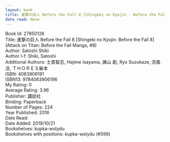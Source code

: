 ```yaml
---
layout: book
title: 進撃の巨人 Before the Fall 8 [Shingeki no Kyojin - Before the Fall 8] (Attack on Titan - Before the Fall Manga,  no. 8)
date_read: None
---
```


Book Id: 27850126<br />
Title: 進撃の巨人 Before the Fall 8 [Shingeki no Kyojin: Before the Fall 8] (Attack on Titan: Before the Fall Manga, #8)<br />
Author: Satoshi Shiki<br />
Author l-f: Shiki, Satoshi<br />
Additional Authors: 士貴智志, Hajime Isayama, 諫山 創, Ryo Suzukaze, 涼風涼, ＴＨＯＲＥＳ柴本<br />
ISBN: 4063906191<br />
ISBN13: 9784063906196<br />
My Rating: 0<br />
Average Rating: 3.96<br />
Publisher: 講談社<br />
Binding: Paperback<br />
Number of Pages: 224<br />
Year Published: 2016<br />
Date Read: <br />
Date Added: 2019/10/21<br />
Bookshelves: kupka-wstydu<br />
Bookshelves with positions: kupka-wstydu (#599)<br />

